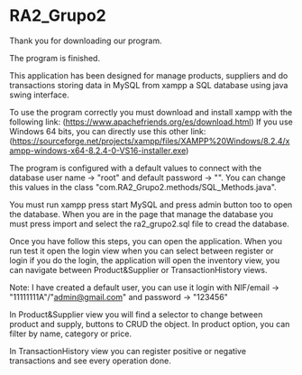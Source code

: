 # RA2_Grupo2

Thank you for downloading our program.

The program is finished.

This application has been designed for manage products, suppliers and do transactions storing data in MySQL from xampp a SQL database
using java swing interface.

To use the program correctly you must download and install xampp with the following link:
(https://www.apachefriends.org/es/download.html)
If you use Windows 64 bits, you can directly use this other link:
(https://sourceforge.net/projects/xampp/files/XAMPP%20Windows/8.2.4/xampp-windows-x64-8.2.4-0-VS16-installer.exe)

The program is configured with a default values to connect with the database user name -> "root" and default password -> "".
You can change this values in the class "com.RA2_Grupo2.methods/SQL_Methods.java".

You must run xampp press start MySQL and press admin button too to open the database. When you are in the page that manage the database you must
press import and select the ra2_grupo2.sql file to cread the database.

Once you have follow this steps, you can open the application. When you run test it open the login view when you can select between register or login
if you do the login, the application will open the inventory view, you can navigate between Product&Supplier or TransactionHistory views.

Note: I have created a default user, you can use it login with NIF/email -> "11111111A"/"admin@gmail.com" and password -> "123456"

In Product&Supplier view you will find a selector to change between product and supply, buttons to CRUD the object. In product option, you can filter by
name, category or price.

In TransactionHistory view you can register positive or negative transactions and see every operation done.
